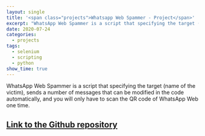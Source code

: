 ```yaml
---
layout: single
title: '<span class="projects">Whatsapp Web Spammer - Project</span>'
excerpt: "WhatsApp Web Spammer is a script that specifying the target (name of the victim), sends a number of messages that can be modified in the code automatically, and you will only have to scan the QR code of WhatsApp Web one time."
date: 2020-07-24
categories:
  - projects
tags:  
  - selenium
  - scripting
  - python
show_time: true
---
```


WhatsApp Web Spammer is a script that specifying the target (name of the victim), sends a number of messages that can be modified in the code automatically, and you will only have to scan the QR code of WhatsApp Web one time.

## [Link to the Github repository](https://github.com/jmlgomez73/Whatsapp-Web-Spammer)